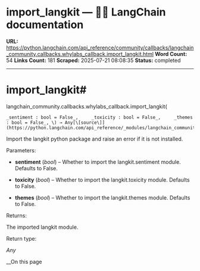 # import_langkit — 🦜🔗 LangChain  documentation

**URL:** https://python.langchain.com/api_reference/community/callbacks/langchain_community.callbacks.whylabs_callback.import_langkit.html
**Word Count:** 54
**Links Count:** 181
**Scraped:** 2025-07-21 08:08:35
**Status:** completed

---

# import\_langkit\#

langchain\_community.callbacks.whylabs\_callback.import\_langkit\(

    _sentiment : bool = False_,     _toxicity : bool = False_,     _themes : bool = False_, \) → Any[\[source\]](https://python.langchain.com/api_reference/_modules/langchain_community/callbacks/whylabs_callback.html#import_langkit)\#     

Import the langkit python package and raise an error if it is not installed.

Parameters:     

  * **sentiment** \(_bool_\) – Whether to import the langkit.sentiment module. Defaults to False.

  * **toxicity** \(_bool_\) – Whether to import the langkit.toxicity module. Defaults to False.

  * **themes** \(_bool_\) – Whether to import the langkit.themes module. Defaults to False.

Returns:     

The imported langkit module.

Return type:     

_Any_

__On this page